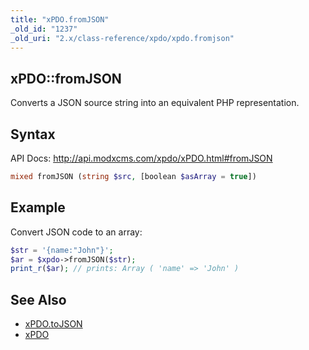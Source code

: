 ```yaml
---
title: "xPDO.fromJSON"
_old_id: "1237"
_old_uri: "2.x/class-reference/xpdo/xpdo.fromjson"
---
```


## xPDO::fromJSON

Converts a JSON source string into an equivalent PHP representation.

## Syntax

API Docs: <http://api.modxcms.com/xpdo/xPDO.html#fromJSON>

``` php 
mixed fromJSON (string $src, [boolean $asArray = true])
```

## Example

Convert JSON code to an array:

``` php 
$str = '{name:"John"}';
$ar = $xpdo->fromJSON($str);
print_r($ar); // prints: Array ( 'name' => 'John' )
```

## See Also

- [xPDO.toJSON](extending-modx/xpdo/class-reference/xpdo/xpdo.tojson "xPDO.toJSON")
- [xPDO](extending-modx/xpdo "xPDO")